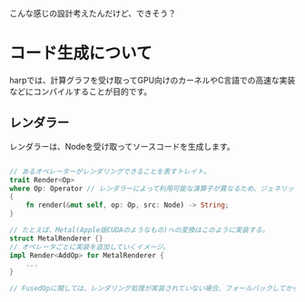 こんな感じの設計考えたんだけど、できそう？

# コード生成について
harpでは、計算グラフを受け取ってGPU向けのカーネルやC言語での高速な実装などにコンパイルすることが目的です。  

## レンダラー
レンダラーは、Nodeを受け取ってソースコードを生成します。

```rust

// あるオペレーターがレンダリングできることを表すトレイト。
trait Render<Op>
where Op: Operator // レンダラーによって利用可能な演算子が異なるため、ジェネリックトレイトを使って型システムでそれ表現する。
{
    fn render(&mut self, op: Op, src: Node) -> String;
}

// たとえば、Metal(Apple版CUDAのようなもの)への変換はこのように実装する。
struct MetalRenderer {}
// オペレータごとに実装を追加していくイメージ。
impl Render<AddOp> for MetalRenderer {
    ...
}

// FusedOpに関しては、レンダリング処理が実装されていない場合、フォールバックしてからレンダリングする。
```